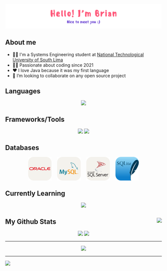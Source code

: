 <p><img alt="Hello, I'm Brian. Nice to meet you :)" src="./images/banner.png"/></p>

## About me

- 👨‍🏫 I'm a Systems Engineering student at [National Technological University of South Lima](https://www.untels.edu.pe/)
- 👨‍💻 Passionate about coding since 2021
- ❤️ I love Java because it was my first language
- 🎯 I’m looking to collaborate on any open source project

## Languages

<div align="center">
   <img width="45%" src="https://skillicons.dev/icons?i=java,cpp,js,ts,py,r&theme=light">
</div>

## Frameworks/Tools

<div align="center">
   <img width="60%" src="https://skillicons.dev/icons?i=angular,nodejs,spring,html,css,tailwind,bootstrap&theme=light">
   
   <img width="34%" src="https://skillicons.dev/icons?i=git,jquery,figma,md&theme=light">
</div>

## Databases

<div style="display: flex; aling-items: center; justify-content: center; gap: 18px;">
   <img width="15%" src="./icons/Oracle-Light.svg">
   <img width="15%" src="./icons/MySQL-Light.svg">
   <img width="15%" src="./icons/Sqlserver-Light.svg">
   <img width="15%" src="./icons/SQLite.svg">
</div>

## Currently Learning

<div align="center">
   <img width="45%" src="https://skillicons.dev/icons?i=django,react,astro,docker&theme=light">
</div>

## My Github Stats <img align="right" src="https://komarev.com/ghpvc/?username=brianinhu&style=for-the-badge">

<div align="center">
  <img src="https://github-readme-stats.vercel.app/api?username=brianinhu&show_icons=true&theme=dark#gh-dark-mode-onlyt"/>
  <img  style="width: 36.205%" src="https://github-readme-stats.vercel.app/api/top-langs/?username=brianinhu&layout=compact&theme=dark#gh-dark-mode-onlyt"/>
</div>

---

<p align="center">
<img width="50%" src="https://streak-stats.demolab.com?user=brianinhu&theme=black-ice&background=transparent&hide_border=true"/>

---

  <img src="https://github-profile-trophy.vercel.app/?username=brianinhu&margin-w=12"/>
</div> 